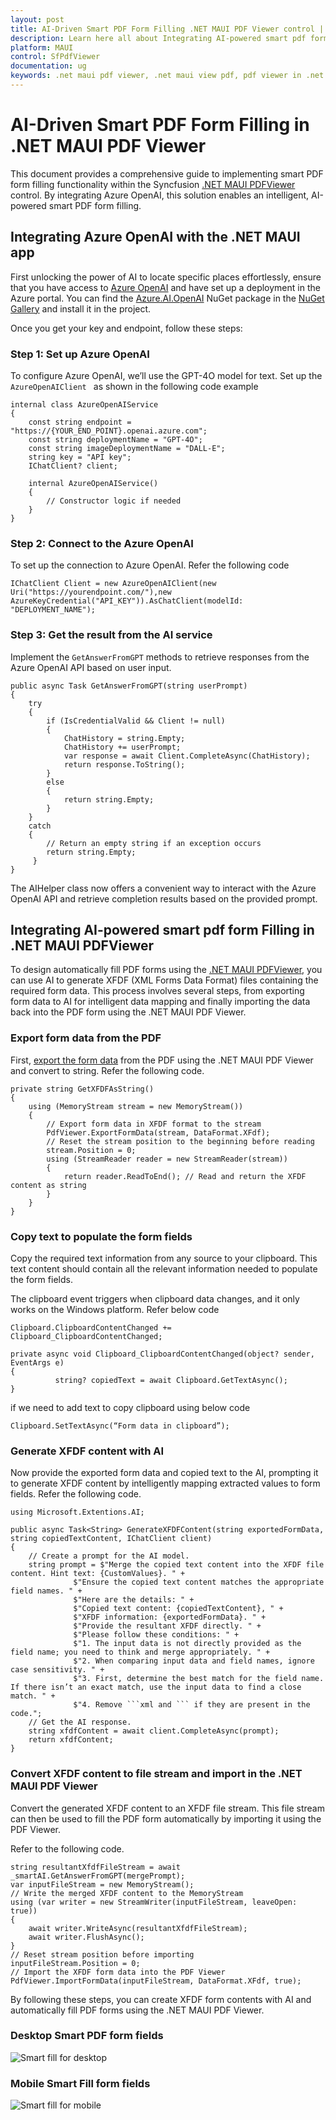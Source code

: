 ```yaml
---
layout: post
title: AI-Driven Smart PDF Form Filling .NET MAUI PDF Viewer control | Syncfusion
description: Learn here all about Integrating AI-powered smart pdf form Filling in Syncfusion<sup>®</sup> .NET MAUI PDF Viewer (SfPdfViewer) control and its uses.
platform: MAUI
control: SfPdfViewer
documentation: ug
keywords: .net maui pdf viewer, .net maui view pdf, pdf viewer in .net maui, .net maui open pdf, maui pdf viewer, maui pdf view
---
```


# AI-Driven Smart PDF Form Filling in .NET MAUI PDF Viewer

This document provides a comprehensive guide to implementing smart PDF form filling functionality within the Syncfusion [.NET MAUI PDFViewer](https://www.syncfusion.com/maui-controls/maui-pdfviewer) control. By integrating Azure OpenAI, this solution enables an intelligent, AI-powered smart PDF form filling. 

## Integrating Azure OpenAI with the .NET MAUI app

First unlocking the power of AI to locate specific places effortlessly, ensure that you have access to [Azure OpenAI](https://azure.microsoft.com/en-in/products/ai-services/openai-service) and have set up a deployment in the Azure portal. You can find the [Azure.AI.OpenAI](https://www.nuget.org/packages/Azure.AI.OpenAI/1.0.0-beta.12) NuGet package in the [NuGet Gallery](https://www.nuget.org/) and install it in the project.

Once you get your key and endpoint, follow these steps:

### Step 1: Set up Azure OpenAI

To configure Azure OpenAI, we’ll use the GPT-4O model for text. Set up the `AzureOpenAIClient ` as shown in the following code example

```
internal class AzureOpenAIService
{
    const string endpoint = "https://{YOUR_END_POINT}.openai.azure.com";
    const string deploymentName = "GPT-4O";
    const string imageDeploymentName = "DALL-E";
    string key = "API key";
    IChatClient? client;

    internal AzureOpenAIService()
    {
        // Constructor logic if needed
    }
}

```

### Step 2: Connect to the Azure OpenAI

To set up the connection to Azure OpenAI. Refer the following code

```
IChatClient Client = new AzureOpenAIClient(new Uri("https://yourendpoint.com/"),new AzureKeyCredential("API_KEY")).AsChatClient(modelId: "DEPLOYMENT_NAME");

```

### Step 3: Get the result from the AI service

Implement the ` GetAnswerFromGPT ` methods to retrieve responses from the Azure OpenAI API based on user input.

```
public async Task GetAnswerFromGPT(string userPrompt)
{
    try
    {
        if (IsCredentialValid && Client != null)
        {
            ChatHistory = string.Empty;
            ChatHistory += userPrompt;
            var response = await Client.CompleteAsync(ChatHistory);
            return response.ToString();
        }
        else
        {
            return string.Empty;
        }
    }
    catch
    {
        // Return an empty string if an exception occurs
        return string.Empty;   
     }
}

```

The AIHelper class now offers a convenient way to interact with the Azure OpenAI API and retrieve completion results based on the provided prompt.

## Integrating AI-powered smart pdf form Filling in .NET MAUI PDFViewer

To design automatically fill PDF forms using the [.NET MAUI PDFViewer](https://www.syncfusion.com/maui-controls/maui-pdfviewer), you can use AI to generate XFDF (XML Forms Data Format) files containing the required form data. This process involves several steps, from exporting form data to AI for intelligent data mapping and finally importing the data back into the PDF form using the .NET MAUI PDF Viewer.

### Export form data from the PDF

First, [export the form data](https://help.syncfusion.com/maui/pdf-viewer/form-filling#export-form-data) from the PDF using the .NET MAUI PDF Viewer and convert to string. Refer the following code.

```
private string GetXFDFAsString()
{
    using (MemoryStream stream = new MemoryStream())
    {
        // Export form data in XFDF format to the stream
        PdfViewer.ExportFormData(stream, DataFormat.XFdf);
        // Reset the stream position to the beginning before reading
        stream.Position = 0;
        using (StreamReader reader = new StreamReader(stream))
        {
            return reader.ReadToEnd(); // Read and return the XFDF content as string
        }
    }
}

```

### Copy text to populate the form fields

Copy the required text information from any source to your clipboard. This text content should contain all the relevant information needed to populate the form fields.

The clipboard event triggers when clipboard data changes, and it only works on the Windows platform. Refer below code 

```
Clipboard.ClipboardContentChanged += Clipboard_ClipboardContentChanged;

private async void Clipboard_ClipboardContentChanged(object? sender, EventArgs e)
{
          string? copiedText = await Clipboard.GetTextAsync();
}

```

if we need to add text to copy clipboard using below code

```
Clipboard.SetTextAsync(“Form data in clipboard”);
```

### Generate XFDF content with AI

Now provide the exported form data and copied text to the AI, prompting it to generate XFDF content by intelligently mapping extracted values to form fields. Refer the following code.

```
using Microsoft.Extentions.AI;

public async Task<String> GenerateXFDFContent(string exportedFormData, string copiedTextContent, IChatClient client)
{
    // Create a prompt for the AI model.
    string prompt = $"Merge the copied text content into the XFDF file content. Hint text: {CustomValues}. " +
              $"Ensure the copied text content matches the appropriate field names. " +
              $"Here are the details: " +
              $"Copied text content: {copiedTextContent}, " +
              $"XFDF information: {exportedFormData}. " +
              $"Provide the resultant XFDF directly. " +
              $"Please follow these conditions: " +
              $"1. The input data is not directly provided as the field name; you need to think and merge appropriately. " +
              $"2. When comparing input data and field names, ignore case sensitivity. " +
              $"3. First, determine the best match for the field name. If there isn’t an exact match, use the input data to find a close match. " +
              $"4. Remove ```xml and ``` if they are present in the code.";
    // Get the AI response.
    string xfdfContent = await client.CompleteAsync(prompt);
    return xfdfContent;
}

```

### Convert XFDF content to file stream and import in the .NET MAUI PDF Viewer

Convert the generated XFDF content to an XFDF file stream. This file stream can then be used to fill the PDF form automatically by importing it using the PDF Viewer.

Refer to the following code.

```
string resultantXfdfFileStream = await _smartAI.GetAnswerFromGPT(mergePrompt);
var inputFileStream = new MemoryStream();
// Write the merged XFDF content to the MemoryStream
using (var writer = new StreamWriter(inputFileStream, leaveOpen: true))
{
    await writer.WriteAsync(resultantXfdfFileStream);
    await writer.FlushAsync();
}
// Reset stream position before importing
inputFileStream.Position = 0;
// Import the XFDF form data into the PDF Viewer
PdfViewer.ImportFormData(inputFileStream, DataFormat.XFdf, true);

```

By following these steps, you can create XFDF form contents with AI and automatically fill PDF forms using the .NET MAUI PDF Viewer.

### Desktop Smart PDF form fields

![Smart fill for desktop](Images/AISamples/Desktop_AISmartFill.gif)

### Mobile Smart Fill form fields

![Smart fill for mobile](Images/AISamples/Mobile_AISmartFill.gif)

